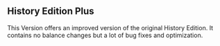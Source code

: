 ## History Edition Plus

This Version offers an improved version of the original History Edition.
It contains no balance changes but a lot of bug fixes and optimization.